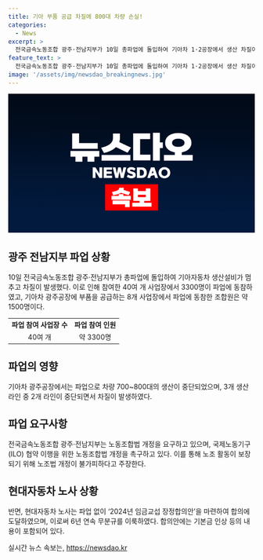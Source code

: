 ```yaml
---
title: 기아 부품 공급 차질에 800대 차량 손실!
categories:
  - News
excerpt: >
  전국금속노동조합 광주·전남지부가 10일 총파업에 돌입하여 기아차 1·2공장에서 생산 차질이 발생하였다. 전국에서 11개 지역에서 동시다발적으로 개최된 1차 총파업대회에 1500여명의 조합원이 참여하며 노동조합법 개정 등을 요구하고 있다. 이에 따라 기아차 광주공장에서는 쟁의권을 확보한 8개 부품 공급업체의 파업으로 2개 생산 라인이 중단되며 차량 700~800대의 생산 손실이 발생했다.
feature_text: >
  전국금속노동조합 광주·전남지부가 10일 총파업에 돌입하여 기아차 1·2공장에서 생산 차질이 발생하였다. 전국에서 11개 지역에서 동시다발적으로 개최된 1차 총파업대회에 1500여명의 조합원이 참여하며 노동조합법 개정 등을 요구하고 있다. 이에 따라 기아차 광주공장에서는 쟁의권을 확보한 8개 부품 공급업체의 파업으로 2개 생산 라인이 중단되며 차량 700~800대의 생산 손실이 발생했다.
image: '/assets/img/newsdao_breakingnews.jpg'
---
```


<p><img src="/assets/img/newsdao_breakingnews.jpg" alt="firstkoreanews 속보" /></p>

<h2 data-ke-size="size26">광주 전남지부 파업 상황</h2>

<p data-ke-size="size16">10일 전국금속노동조합 광주·전남지부가 총파업에 돌입하여 기아자동차 생산설비가 멈추고 차질이 발생했다. 이로 인해 참여한 40여 개 사업장에서 3300명이 파업에 동참하였고, 기아차 광주공장에 부품을 공급하는 8개 사업장에서 파업에 동참한 조합원은 약 1500명이다.</p>

<table>
  <tr>
    <td style="text-align: center; height: 17px;"><b>파업 참여 사업장 수</b></td>
    <td style="text-align: center; height: 17px;"><b>파업 참여 인원</b></td>
  </tr>
  <tr>
    <td style="text-align: center;">40여 개</td>
    <td style="text-align: center;">약 3300명</td>
  </tr>
</table>

<h2 data-ke-size="size26">파업의 영향</h2>

<p data-ke-size="size16">기아차 광주공장에서는 파업으로 차량 700~800대의 생산이 중단되었으며, 3개 생산라인 중 2개 라인이 중단되면서 차질이 발생하였다.</p>

<h2 data-ke-size="size26">파업 요구사항</h2>

<p data-ke-size="size16">전국금속노동조합 광주·전남지부는 노동조합법 개정을 요구하고 있으며, 국제노동기구(ILO) 협약 이행을 위한 노동조합법 개정을 촉구하고 있다. 이를 통해 노조 활동이 보장되기 위해 노조법 개정이 불가피하다고 주장한다.</p>

<h2 data-ke-size="size26">현대자동차 노사 상황</h2>

<p data-ke-size="size16">반면, 현대자동차 노사는 파업 없이 ‘2024년 임금교섭 장정합의안’을 마련하여 합의에 도달하였으며, 이로써 6년 연속 무분규를 이룩하였다. 합의안에는 기본금 인상 등의 내용이 포함되어 있다.</p>
실시간 뉴스 속보는, <a href="https://newsdao.kr" rel="dofollow">https://newsdao.kr</a>


